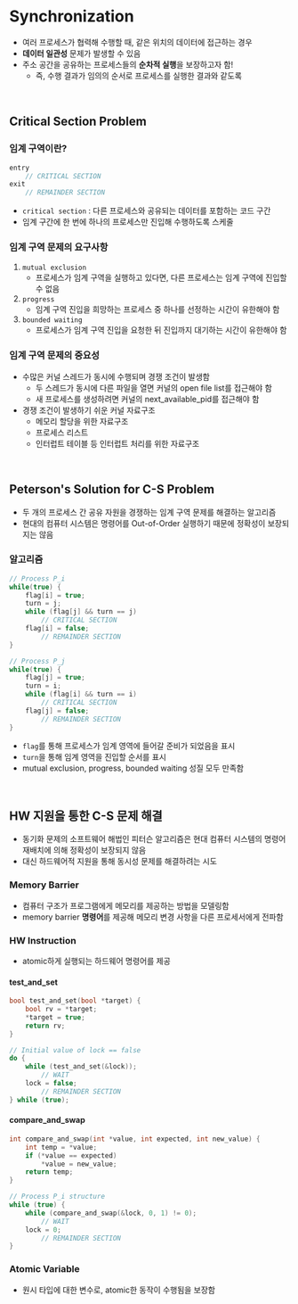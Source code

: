 # Synchronization
* 여러 프로세스가 협력해 수행할 때, 같은 위치의 데이터에 접근하는 경우
* **데이터 일관성** 문제가 발생할 수 있음
* 주소 공간을 공유하는 프로세스들의 **순차적 실행**을 보장하고자 함!
    * 즉, 수행 결과가 임의의 순서로 프로세스를 실행한 결과와 같도록

<br/>

## Critical Section Problem
### 임계 구역이란?
```c
entry
    // CRITICAL SECTION
exit
    // REMAINDER SECTION
```
* `critical section` : 다른 프로세스와 공유되는 데이터를 포함하는 코드 구간
* 임계 구간에 한 번에 하나의 프로세스만 진입해 수행하도록 스케줄

### 임계 구역 문제의 요구사항
1. `mutual exclusion`
    * 프로세스가 임계 구역을 실행하고 있다면, 다른 프로세스는 임계 구역에 진입할 수 없음
2. `progress`
    * 임계 구역 진입을 희망하는 프로세스 중 하나를 선정하는 시간이 유한해야 함
3. `bounded waiting`
    * 프로세스가 임계 구역 진입을 요청한 뒤 진입까지 대기하는 시간이 유한해야 함

### 임계 구역 문제의 중요성
* 수많은 커널 스레드가 동시에 수행되며 경쟁 조건이 발생함
    * 두 스레드가 동시에 다른 파일을 열면 커널의 open file list를 접근해야 함
    * 새 프로세스를 생성하려면 커널의 next_available_pid를 접근해야 함
* 경쟁 조건이 발생하기 쉬운 커널 자료구조
    * 메모리 할당을 위한 자료구조
    * 프로세스 리스트
    * 인터럽트 테이블 등 인터럽트 처리를 위한 자료구조

<br/>

## Peterson's Solution for C-S Problem
* 두 개의 프로세스 간 공유 자원을 경쟁하는 임계 구역 문제를 해결하는 알고리즘
* 현대의 컴퓨터 시스템은 명령어를 Out-of-Order 실행하기 때문에 정확성이 보장되지는 않음

### 알고리즘
```c
// Process P_i
while(true) {
    flag[i] = true;
    turn = j;
    while (flag[j] && turn == j)
        // CRITICAL SECTION
    flag[i] = false;
        // REMAINDER SECTION
}

// Process P_j
while(true) {
    flag[j] = true;
    turn = i;
    while (flag[i] && turn == i)
        // CRITICAL SECTION
    flag[j] = false;
        // REMAINDER SECTION
}
```
* `flag`를 통해 프로세스가 임계 영역에 들어갈 준비가 되었음을 표시
* `turn`을 통해 임계 영역을 진입할 순서를 표시
* mutual exclusion, progress, bounded waiting 성질 모두 만족함

<br/>

## HW 지원을 통한 C-S 문제 해결
* 동기화 문제의 소프트웨어 해법인 피터슨 알고리즘은 현대 컴퓨터 시스템의 명령어 재배치에 의해 정확성이 보장되지 않음
* 대신 하드웨어적 지원을 통해 동시성 문제를 해결하려는 시도

### Memory Barrier
* 컴퓨터 구조가 프로그램에게 메모리를 제공하는 방법을 모델링함
* memory barrier **명령어**를 제공해 메모리 변경 사항을 다른 프로세서에게 전파함

### HW Instruction
* atomic하게 실행되는 하드웨어 명령어를 제공

#### test_and_set
```c
bool test_and_set(bool *target) {
    bool rv = *target;
    *target = true;
    return rv;
}

// Initial value of lock == false
do {
    while (test_and_set(&lock));
        // WAIT
    lock = false;
        // REMAINDER SECTION
} while (true);
```

#### compare_and_swap
```c
int compare_and_swap(int *value, int expected, int new_value) {
    int temp = *value;
    if (*value == expected)
        *value = new_value;
    return temp;
}

// Process P_i structure
while (true) {
    while (compare_and_swap(&lock, 0, 1) != 0);
        // WAIT
    lock = 0;
        // REMAINDER SECTION
}
```

### Atomic Variable
* 원시 타입에 대한 변수로, atomic한 동작이 수행됨을 보장함
